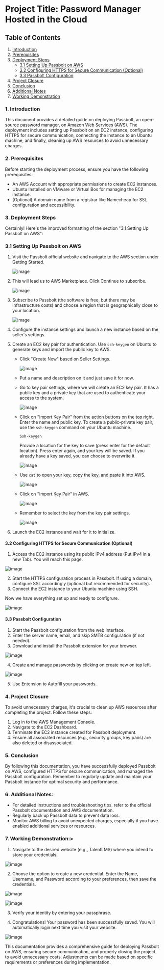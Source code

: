 
# Project Title: Password Manager Hosted in the Cloud

## Table of Contents
1. [Introduction](#introduction)
2. [Prerequisites](#prerequisites)
3. [Deployment Steps](#deployment-steps)
   - [3.1 Setting Up Passbolt on AWS](#setting-up-passbolt-on-aws)
   - [3.2 Configuring HTTPS for Secure Communication (Optional)](#configuring-https-for-secure-communication-optional)
   - [3.3 Passbolt Configuration](#passbolt-configuration)
4. [Project Closure](#project-closure)
5. [Conclusion](#conclusion)
6. [Additional Notes](#additional-notes)
7. [Working Demonstration](#Working-Demonstration)


### **1. Introduction<a name="introduction"></a>**

This document provides a detailed guide on deploying Passbolt, an open-source password manager, on Amazon Web Services (AWS). The deployment includes setting up Passbolt on an EC2 instance, configuring HTTPS for secure communication, connecting the instance to an Ubuntu machine, and finally, cleaning up AWS resources to avoid unnecessary charges.


### **2. Prerequisites<a name="prerequisites"></a>**

Before starting the deployment process, ensure you have the following prerequisites:

- An AWS Account with appropriate permissions to create EC2 instances.
- Ubuntu Installed on VMware or Virtual Box for managing the EC2 instance.
- (Optional) A domain name from a registrar like Namecheap for SSL configuration and accessibility.


### **3. Deployment Steps<a name="deployment-steps"></a>**
Certainly! Here's the improved formatting of the section "3.1 Setting Up Passbolt on AWS":

### **3.1 Setting Up Passbolt on AWS<a name="setting-up-passbolt-on-aws"></a>**

1. Visit the Passbolt official website and navigate to the AWS section under Getting Started.

   ![image](https://github.com/ijlal321/Cyber-Security-Projects/assets/103317626/060b3d72-43f1-4c54-94e6-3f3531d1f003)

2. This will lead us to AWS Marketplace. Click Continue to subscribe.

   ![image](https://github.com/ijlal321/Cyber-Security-Projects/assets/103317626/4976ab8f-93f7-4036-a3c8-e9076153ac2b)

3. Subscribe to Passbolt (the software is free, but there may be infrastructure costs) and choose a region that is geographically close to your location.

   ![image](https://github.com/ijlal321/Cyber-Security-Projects/assets/103317626/89ceea9e-b892-4c4f-b8ef-e67be114d5f4)

4. Configure the instance settings and launch a new instance based on the seller's settings.

5. Create an EC2 key pair for authentication. Use `ssh-keygen` on Ubuntu to generate keys and import the public key to AWS.

   - Click "Create New" based on Seller Settings.

     ![image](https://github.com/ijlal321/Cyber-Security-Projects/assets/103317626/82373a5e-12a5-435b-832e-eeb645484e1b)

   - Put a name and description on it and just save it for now.

   - Go to key pair settings, where we will create an EC2 key pair. It has a public key and a private key that are used to authenticate your access to the system.

     ![image](https://github.com/ijlal321/Cyber-Security-Projects/assets/103317626/52ec0702-c4e0-48ba-b632-8b462042187e)

   - Click on "Import Key Pair" from the action buttons on the top right. Enter the name and public key. To create a public-private key pair, use the `ssh-keygen` command on your Ubuntu machine.
   
     ```
     Ssh-keygen
     ```

     Provide a location for the key to save (press enter for the default location). Press enter again, and your key will be saved. If you already have a key saved, you can choose to overwrite it.

     ![image](https://github.com/ijlal321/Cyber-Security-Projects/assets/103317626/8067aee2-82b7-4b39-a197-9f1cf6f50aec)

   - Use `cat` to open your key, copy the key, and paste it into AWS.

     ![image](https://github.com/ijlal321/Cyber-Security-Projects/assets/103317626/8e78209f-d9d8-49df-8aa6-4f0e4607ec7f)

   - Click on "Import Key Pair" in AWS.

     ![image](https://github.com/ijlal321/Cyber-Security-Projects/assets/103317626/b4a9a9f4-e04a-45ce-9e46-8b579d43c8f9)

   - Remember to select the key from the key pair settings.

     ![image](https://github.com/ijlal321/Cyber-Security-Projects/assets/103317626/0946fd47-6e7e-47cd-98e0-8762de248acf)

6. Launch the EC2 instance and wait for it to initialize.

#### **3.2 Configuring HTTPS for Secure Communication (Optional<a name="configuring-https-for-secure-communication-optional"></a>)**

1. Access the EC2 instance using its public IPv4 address (Put IPv4 in a new Tab). You will reach this page.

![image](https://github.com/ijlal321/Cyber-Security-Projects/assets/103317626/7cb60b0b-5b99-4ae3-84a2-0fa6e591850e)

2. Start the HTTPS configuration process in Passbolt. If using a domain, configure SSL accordingly (optional but recommended for security).
3. Connect the EC2 instance to your Ubuntu machine using SSH.

Now we have everything set up and ready to configrure.

![image](https://github.com/ijlal321/Cyber-Security-Projects/assets/103317626/00b87c77-2167-40c5-a817-9eb57b749382)


#### **3.3 Passbolt Configuration<a name="passbolt-configuration"></a>**

1. Start the Passbolt configuration from the web interface.
2. Enter the server name, email, and skip SMTB configuration (if not needed).
3. Download and install the Passbolt extension for your browser.

![image](https://github.com/ijlal321/Cyber-Security-Projects/assets/103317626/446fec87-b57d-4369-b31f-94a939a6e78d)

4. Create and manage passwords by clicking on create new on top left.

![image](https://github.com/ijlal321/Cyber-Security-Projects/assets/103317626/bb4c7991-bf16-41a0-aa30-a9a726b3dccd)

5. Use Entension to Autofill your passwords.


### **4. Project Closure<a name="project-closure"></a>**

To avoid unnecessary charges, it's crucial to clean up AWS resources after completing the project. Follow these steps:

1. Log in to the AWS Management Console.
2. Navigate to the EC2 Dashboard.
3. Terminate the EC2 instance created for Passbolt deployment.
4. Ensure all associated resources (e.g., security groups, key pairs) are also deleted or disassociated.


### **5. Conclusion<a name="conclusion"></a>**

By following this documentation, you have successfully deployed Passbolt on AWS, configured HTTPS for secure communication, and managed the Passbolt configuration. Remember to regularly update and maintain your Passbolt instance for optimal security and performance.


### **6. Additional Notes:<a name="additional-notes"></a>**

- For detailed instructions and troubleshooting tips, refer to the official Passbolt documentation and AWS documentation.
- Regularly back up Passbolt data to prevent data loss.
- Monitor AWS billing to avoid unexpected charges, especially if you have enabled additional services or resources.

### **7. Working Demonstration:<a name="Working-Demonstration"></a>>**

1. Navigate to the desired website (e.g., TalentLMS) where you intend to store your credentials.


![image](https://github.com/ijlal321/Cyber-Security-Projects/assets/103317626/7e05bd69-3837-427f-816e-90781577d48a)


2. Choose the option to create a new credential. Enter the Name, Username, and Password according to your preferences, then save the credentials.


![image](https://github.com/ijlal321/Cyber-Security-Projects/assets/103317626/3e68a09e-f593-4d8e-8e7f-1996efe81174)


![image](https://github.com/ijlal321/Cyber-Security-Projects/assets/103317626/1c76f034-852d-4ded-8319-92f9aa7df3bd)


3. Verify your identity by entering your passphrase.

4. Congratulations! Your password has been successfully saved. You will automatically login next time you visit your website.


![image](https://github.com/ijlal321/Cyber-Security-Projects/assets/103317626/f86e8a31-dc85-4e66-a5fa-55fe318ce58f)



This documentation provides a comprehensive guide for deploying Passbolt on AWS, ensuring secure communication, and properly closing the project to avoid unnecessary costs. Adjustments can be made based on specific requirements or preferences during implementation.
